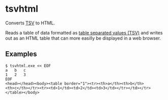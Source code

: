 # tsvhtml

Converts [TSV](https://en.wikipedia.org/wiki/Tab-separated_values) to HTML.

Reads a table of data formatted as [table separated values (TSV)](https://en.wikipedia.org/wiki/Tab-separated_values) and writes out as an HTML table that can more easilly be displayed in a web browser.

## Examples

```
$ tsvhtml.exe << EOF
a	b	c
1	2	3
EOF
<head></head><body><table border="1"><tr><th>a</th><th>b</th><th>c</th></tr><tr><td>1</td><td>2</td><td>3</td></tr></td></tr></table></body>
```






